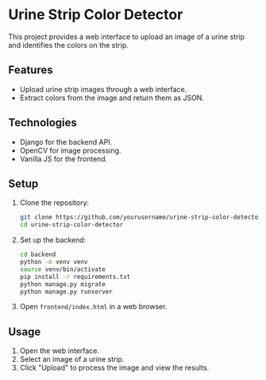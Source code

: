 # Urine Strip Color Detector

This project provides a web interface to upload an image of a urine strip and identifies the colors on the strip.

## Features
- Upload urine strip images through a web interface.
- Extract colors from the image and return them as JSON.

## Technologies
- Django for the backend API.
- OpenCV for image processing.
- Vanilla JS for the frontend.

## Setup
1. Clone the repository:
    ```bash
    git clone https://github.com/yourusername/urine-strip-color-detector.git
    cd urine-strip-color-detector
    ```

2. Set up the backend:
    ```bash
    cd backend
    python -m venv venv
    source venv/bin/activate
    pip install -r requirements.txt
    python manage.py migrate
    python manage.py runserver
    ```

3. Open `frontend/index.html` in a web browser.

## Usage
1. Open the web interface.
2. Select an image of a urine strip.
3. Click "Upload" to process the image and view the results.

